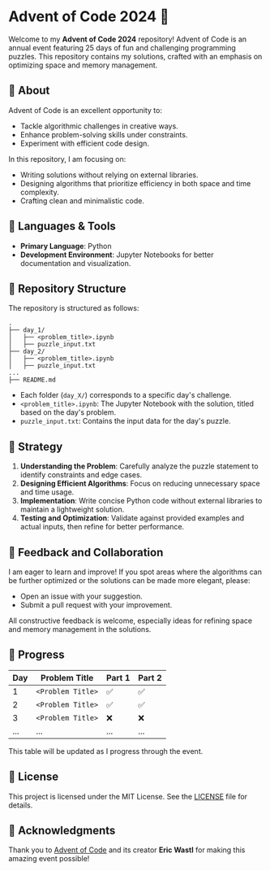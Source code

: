 # Advent of Code 2024 🎄

Welcome to my **Advent of Code 2024** repository! Advent of Code is an annual event featuring 25 days of fun and challenging programming puzzles. This repository contains my solutions, crafted with an emphasis on optimizing space and memory management.

## 📜 About

Advent of Code is an excellent opportunity to:
- Tackle algorithmic challenges in creative ways.
- Enhance problem-solving skills under constraints.
- Experiment with efficient code design.

In this repository, I am focusing on:
- Writing solutions without relying on external libraries.
- Designing algorithms that prioritize efficiency in both space and time complexity.
- Crafting clean and minimalistic code.

## 🔧 Languages & Tools
- **Primary Language**: Python
- **Development Environment**: Jupyter Notebooks for better documentation and visualization.

## 🚀 Repository Structure
The repository is structured as follows:

```
.
├── day_1/
│   ├── <problem_title>.ipynb
│   ├── puzzle_input.txt
├── day_2/
│   ├── <problem_title>.ipynb
│   ├── puzzle_input.txt
...
├── README.md
```

- Each folder (`day_X/`) corresponds to a specific day's challenge.
- `<problem_title>.ipynb`: The Jupyter Notebook with the solution, titled based on the day's problem.
- `puzzle_input.txt`: Contains the input data for the day's puzzle.

## 🧠 Strategy
1. **Understanding the Problem**: Carefully analyze the puzzle statement to identify constraints and edge cases.
2. **Designing Efficient Algorithms**: Focus on reducing unnecessary space and time usage.
3. **Implementation**: Write concise Python code without external libraries to maintain a lightweight solution.
4. **Testing and Optimization**: Validate against provided examples and actual inputs, then refine for better performance.

## 🤝 Feedback and Collaboration

I am eager to learn and improve! If you spot areas where the algorithms can be further optimized or the solutions can be made more elegant, please:
- Open an issue with your suggestion.
- Submit a pull request with your improvement.

All constructive feedback is welcome, especially ideas for refining space and memory management in the solutions.

## 🎯 Progress
| Day | Problem Title                | Part 1 | Part 2 |
|-----|------------------------------|--------|--------|
| 1   | `<Problem Title>`            | ✅      | ✅      |
| 2   | `<Problem Title>`            | ✅      | ✅      |
| 3   | `<Problem Title>`            | ❌      | ❌      |
| ... | ...                          | ...    | ...    |

This table will be updated as I progress through the event.

## 📜 License
This project is licensed under the MIT License. See the [LICENSE](LICENSE) file for details.

## 🎉 Acknowledgments
Thank you to [Advent of Code](https://adventofcode.com/) and its creator **Eric Wastl** for making this amazing event possible!
